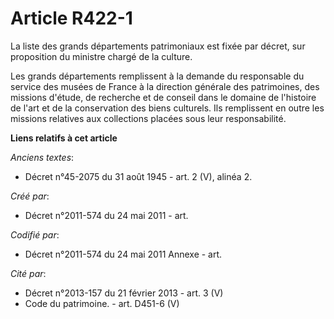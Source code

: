 # Article R422-1

La liste des grands départements patrimoniaux est fixée par décret, sur proposition du ministre chargé de la culture.

Les grands départements remplissent à la demande du responsable du service des musées de France à la direction générale des
patrimoines, des missions d'étude, de recherche et de conseil dans le domaine de l'histoire de l'art et de la conservation
des biens culturels. Ils remplissent en outre les missions relatives aux collections placées sous leur responsabilité.

**Liens relatifs à cet article**

_Anciens textes_:

  - Décret n°45-2075 du 31 août 1945 - art. 2 (V), alinéa 2.

_Créé par_:

  - Décret n°2011-574 du 24 mai 2011  - art.

_Codifié par_:

  - Décret n°2011-574 du 24 mai 2011 Annexe - art.

_Cité par_:

  - Décret n°2013-157  du 21 février 2013 - art. 3 (V)
  - Code du patrimoine. - art. D451-6 (V)
